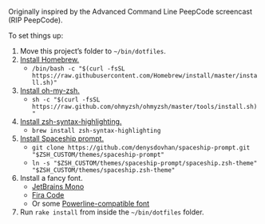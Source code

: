 Originally inspired by the Advanced Command Line PeepCode screencast (RIP PeepCode).

To set things up:

1. Move this project’s folder to `~/bin/dotfiles`.
1. [Install Homebrew.](https://brew.sh)
    - `/bin/bash -c "$(curl -fsSL https://raw.githubusercontent.com/Homebrew/install/master/install.sh)"`
1. [Install oh-my-zsh.](https://ohmyz.sh/#install)
    - `sh -c "$(curl -fsSL https://raw.github.com/ohmyzsh/ohmyzsh/master/tools/install.sh)"`
1. [Install zsh-syntax-highlighting.](https://github.com/zsh-users/zsh-syntax-highlighting/blob/master/INSTALL.md)
    - `brew install zsh-syntax-highlighting`
1. [Install Spaceship prompt.](https://github.com/denysdovhan/spaceship-prompt#installing)
    - `git clone https://github.com/denysdovhan/spaceship-prompt.git "$ZSH_CUSTOM/themes/spaceship-prompt"`
    - `ln -s "$ZSH_CUSTOM/themes/spaceship-prompt/spaceship.zsh-theme" "$ZSH_CUSTOM/themes/spaceship.zsh-theme"`
1. Install a fancy font.
    - [JetBrains Mono](https://www.jetbrains.com/lp/mono/)
    - [Fira Code](https://github.com/tonsky/FiraCode#download--install)
    - Or some [Powerline-compatible font](https://github.com/powerline/fonts)
1. Run `rake install` from inside the `~/bin/dotfiles` folder.
